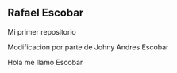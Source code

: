 ## Rafael Escobar

Mi primer repositorio

Modificacion por parte de Johny Andres Escobar

Hola me llamo Escobar
